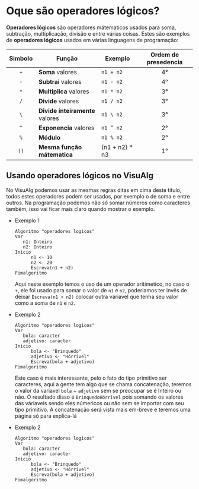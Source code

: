 # Oque são operadores lógicos?
**Operadores lógicos** são operadores mátematicos usados para soma, subtração, multiplicação, divisão e entre várias coisas.
Estes são exemplos de **operadores lógicos** usados em várias linguagens de programação:

| Simbolo | Função | Exemplo | Ordem de presedencia |
| :---: | --- | --- | :---: |
| `+` | **Soma** valores | `n1 + n2` | 4° |
| `-` | **Subtrai** valores | `n1 - n2` | 4° |
| `*` | **Multiplica** valores | `n1 * n2` | 3° |
| `/` | **Divide** valores | `n1 / n2` | 3° |
| `\` | **Divide inteiramente** valores | `n1 \ n2` | 3° |
| `^` | **Exponencia** valores | `n1 ^ n2` | 2° |
| `%` | **Módulo** | `n1 % n2` | 2° |
| `()` | **Mesma função mátematica** | (n1 + n2) * n3 | 1° |

## Usando operadores lógicos no VisuAlg
No VisuAlg podemos usar as mesmas regras ditas em cima deste titulo, todos estes operadores podem ser usados, por exemplo o de soma e entre outros.
Na programação podemos não só somar números como caracteres também, isso vai ficar mais claro quando mostrar o exemplo.

- Exemplo 1

   ```
   Algoritmo "operadores logicos"
   Var
      n1: Inteiro
      n2: Inteiro
   Inicio
         n1 <- 10
         n2 <- 20
         Escreva(n1 + n2)
   Fimalgoritmo
   ```
   Aqui neste exemplo temos o uso de um operador aritimetico, no caso o `+`, ele foi usado para somar o valor de `n1` e `n2`, poderiamos ter invês de deixar `Escreva(n1 + n2)` colocar outra váriavel que tenha seu valor como a soma de `n1` e `n2`.
   
- Exemplo 2

   ```
   Algoritmo "operadores logicos"
   Var
      bola: caracter
      adjetivo: caracter
   Inicio
         bola <- "Brinquedo"
         adjetivo <- "Hórrivel"
         Escreva(bola + adjetivo)
   Fimalgoritmo
   ```
   Este caso é mais interessante, pelo o fato do tipo primitivo ser caracteres, aqui a gente tem algo que se chama concatenação, teremos o valor da variavel `bola` + `adjetivo` sem se preocupar se é Inteiro ou não. O resultado disso é `BrinquedoHórrivel` pois somando os valores das váriaveis sendo eles númericos ou não sem se importar com seu tipo primitivo. A concatenação será vista mais em-breve e teremos uma página só para explica-lá
   
 - Exemplo 2

   ```
   Algoritmo "operadores logicos"
   Var
      bola: caracter
      adjetivo: caracter
   Inicio
         bola <- "Brinquedo"
         adjetivo <- "Hórrivel"
         Escreva(bola + adjetivo)
   Fimalgoritmo
   ```
